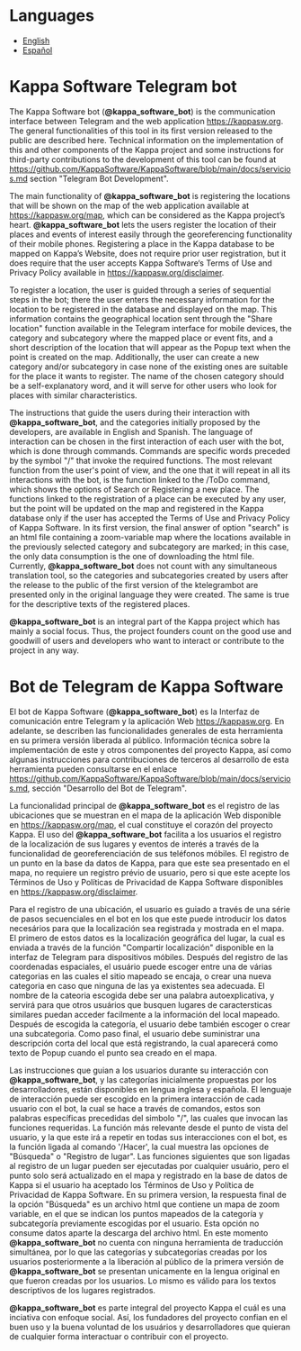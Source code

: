 # Languages

* [English](https://github.com/KappaSoftware/KappaTelegramBot_Public#kappa-software-telegram-bot)
* [Español](https://github.com/KappaSoftware/KappaTelegramBot_Public#bot-de-telegram-de-kappa-software)

# Kappa Software Telegram bot

The Kappa Software bot (**@kappa_software_bot**) is the communication interface between Telegram and the web application https://kappasw.org. The general functionalities of this tool in its first version released to the public are described here. Technical information on the implementation of this and other components of the Kappa project and some instructions for third-party contributions to the development of this tool can be found at https://github.com/KappaSoftware/KappaSoftware/blob/main/docs/servicios.md section "Telegram Bot Development".

The main functionality of **@kappa_software_bot** is registering the locations that will be shown on the map of the web application available at https://kappasw.org/map, which can be considered as the Kappa project’s heart. **@kappa_software_bot** lets the users register the location of their places and events of interest easily through the georeferencing functionality of their mobile phones. Registering a place in the Kappa database to be mapped on Kappa’s Website, does not require prior user registration, but it does require that the user accepts Kappa Software‘s Terms of Use and Privacy Policy available in https://kappasw.org/disclaimer.

To register a location, the user is guided through a series of sequential steps in the bot; there the user enters the necessary information for the location to be registered in the database and displayed on the map. This information contains the geographical location sent through the "Share location" function available in the Telegram interface for mobile devices, the category and subcategory where the mapped place or event fits, and a short description of the location that will appear as the Popup text when the point is created on the map. Additionally, the user can create a new category and/or subcategory in case none of the existing ones are suitable for the place it wants to register. The name of the chosen category should be a self-explanatory word, and it will serve for other users who look for places with similar characteristics. 

The instructions that guide the users during their interaction with **@kappa_software_bot**, and the categories initially proposed by the developers, are available in English and Spanish. The language of interaction can be chosen in the first interaction of each user with the bot, which is done through commands. Commands are specific words preceded by the symbol "/" that invoke the required functions. The most relevant function from the user's point of view, and the one that it will repeat in all its interactions with the bot, is the function linked to the /ToDo command, which shows the options of Search or Registering a new place. The functions linked to the registration of a place can be executed by any user, but the point will be updated on the map and registered in the Kappa database only if the user has accepted the Terms of Use and Privacy Policy of Kappa Software. In its first version, the final answer of option "search" is an html file containing a zoom-variable map where the locations available in the previously selected category and subcategory are marked; in this case, the only data consumption is the one of downloading the html file. Currently, **@kappa_software_bot** does not count with any simultaneous translation tool, so the categories and subcategories created by users after the release to the public of the first version of the ktelegrambot are presented only in the original language they were created. The same is true for the descriptive texts of the registered places.

**@kappa_software_bot** is an integral part of the Kappa project which has mainly a social focus. Thus, the project founders count on the good use and goodwill of users and developers who want to interact or contribute to the project in any way.

# Bot de Telegram de Kappa Software

El bot de Kappa Software (**@kappa_software_bot**) es la Interfaz de comunicación entre Telegram y la aplicación Web https://kappasw.org. En adelante, se describen las funcionalidades generales de esta herramienta en su primera versión liberada al público. Información técnica sobre la implementación de este y otros componentes del proyecto Kappa, así como algunas instrucciones para contribuciones de terceros al desarrollo de esta herramienta pueden consultarse en el enlace https://github.com/KappaSoftware/KappaSoftware/blob/main/docs/servicios.md, sección "Desarrollo del Bot de Telegram".

La funcionalidad principal de **@kappa_software_bot** es el registro de las ubicaciones que se muestran en el mapa de la aplicación Web disponible en https://kappasw.org/map, el cual constituye el corazón del proyecto Kappa. El uso del **@kappa_software_bot** facilita a los usuarios el registro de la localización de sus lugares y eventos de interés a través de la funcionalidad de georeferenciación de sus teléfonos móbiles. El registro de un punto en la base da datos de Kappa, para que este sea presentado en el mapa, no requiere un registro prévio de usuario, pero si que este acepte los Términos de Uso y Políticas de Privacidad de Kappa Software disponibles en https://kappasw.org/disclaimer. 

Para el registro de una ubicación, el usuario es guiado a través de una série de pasos secuenciales en el bot en los que este puede introducir los datos necesários para que la localización sea registrada y mostrada en el mapa. El primero de estos datos es la localización geográfica del lugar, la cual es enviada a través de la función "Compartir localización" disponible en la interfaz de Telegram para dispositivos móbiles. Después del registro de las coordenadas espaciales, el usuário puede escoger entre una de várias categorias en las cuales el sitio mapeado se encaja, o crear una nueva categoria en caso que ninguna de las ya existentes sea adecuada. El nombre de la cateoria escogida debe ser una palabra autoexplicativa, y servirá para que otros usuários que busquen lugares de caractersticas similares puedan acceder facilmente a la información del local mapeado. Después de escogida la categoría, el usuario debe también escoger o crear una subcategoria. Como paso final, el usuario debe suministrar una descripción corta del local que está registrando, la cual aparecerá como texto de Popup cuando el punto sea creado en el mapa. 


Las instrucciones que guian a los usuarios durante su interacción con **@kappa_software_bot**, y las categorías inicialmente propuestas por los desarrolladores, están disponibles en lengua inglesa y española. El lenguaje de interacción puede ser escogido en la primera interacción de cada usuario con el bot, la cual se hace a través de comandos, estos son palabras específicas precedidas del simbolo "/", las cuales que invocan las funciones requeridas. La función más relevante desde el punto de vista del usuario, y la que este irá a repetir en todas sus interacciones con el bot, es la función ligada al comando '/Hacer', la cual muestra las opciones de "Búsqueda" o "Registro de lugar". Las funciones siguientes que son ligadas al registro de un lugar pueden ser ejecutadas por cualquier usuário, pero el punto solo será actualizado en el mapa y registrado en la base de datos de Kappa si el usuario ha aceptado los Términos de Uso y Política de Privacidad de Kappa Software. En su primera version, la respuesta final de la opción "Búsqueda" es un archivo html que contiene un mapa de zoom variable, en el que se indican los puntos mapeados de la categoría y subcategoría previamente escogidas por el usuario. Esta opción no consume datos aparte la descarga del archivo html. En este momento **@kappa_software_bot** no cuenta con ninguna herramienta de traducción simultánea, por lo que las categorías y subcategorías creadas por los usuarios posteriormente a la liberación al público de la primera versión de **@kappa_software_bot** se presentan unicamente en la lengua original en que fueron creadas por los usuarios. Lo mismo es válido para los textos descriptivos de los lugares registrados.

**@kappa_software_bot**  es parte integral del proyecto Kappa el cuál es una inciativa con enfoque social. Así, los fundadores del proyecto confian en el buen uso y la buena voluntad de los usuários y desarrolladores que quieran de cualquier forma interactuar o contribuir con el proyecto. 

